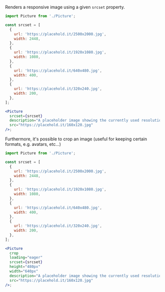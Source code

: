 Renders a responsive image using a given `srcset` property.

```jsx
import Picture from './Picture';

const srcset = [
  {
    url: 'https://placehold.it/2500x2000.jpg',
    width: 2448,
  },
  {
    url: 'https://placehold.it/1920x1080.jpg',
    width: 1080,
  },
  {
    url: 'https://placehold.it/640x480.jpg',
    width: 400,
  },
  {
    url: 'https://placehold.it/320x240.jpg',
    width: 200,
  },
];

<Picture
  srcset={srcset}
  description="A placeholder image showing the currently used resolution"
  src="https://placehold.it/160x120.jpg"
/>;
```

Furthermore, it's possible to crop an image (useful for keeping certain formats, e.g. avatars, etc...)

```jsx
import Picture from './Picture';

const srcset = [
  {
    url: 'https://placehold.it/2500x2000.jpg',
    width: 2448,
  },
  {
    url: 'https://placehold.it/1920x1080.jpg',
    width: 1080,
  },
  {
    url: 'https://placehold.it/640x480.jpg',
    width: 400,
  },
  {
    url: 'https://placehold.it/320x240.jpg',
    width: 200,
  },
];

<Picture
  crop
  loading="eager"
  srcset={srcset}
  height="480px"
  width="640px"
  description="A placeholder image showing the currently used resolution"
  src="https://placehold.it/160x120.jpg"
/>;
```
